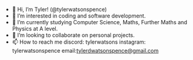 - 👋 Hi, I’m Tyler! (@tylerwatsonspence)
- 👀 I’m interested in coding and software development.
- 🌱 I’m currently studying Computer Science, Maths, Further Maths and Physics at A level.
- 💞️ I’m looking to collaborate on personal projects.
- 📫 How to reach me discord: tylerwatsons instagram: tylerwatsonspence email:tylerdwatsonspence@gmail.com
